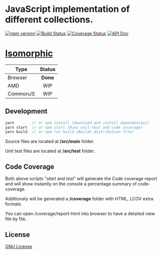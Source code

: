 # JavaScript implementation of different collections.

[![npm version](https://badge.fury.io/js/javascript-collections.svg)](https://badge.fury.io/js/javascript-collections)
[![Build Status](https://travis-ci.org/mvallim/javascript-collections.svg?branch=master)](https://travis-ci.org/mvallim/javascript-collections)
[![Coverage Status](https://coveralls.io/repos/github/mvallim/javascript-collections/badge.svg?branch=master)](https://coveralls.io/github/mvallim/javascript-collections?branch=master)
[![API Doc](https://doclets.io/mvallim/javascript-collections/master.svg)](https://doclets.io/mvallim/javascript-collections/master)

# [Isomorphic](https://github.com/mvallim/javascript-collections/issues/4)
| **Type** 	| **Status** 	|
|----------	|:----------:	|
|  Browser 	|  **Done**  	|
|      AMD 	|     WIP    	|
| CommonJS 	|     WIP    	|


## Development

```js
yarn        // or npm install (download and install dependencies)
yarn start  // or npm start (Runs unit-test and code coverage)
yarn build  // or npm run build (Builds distribution file)
```
Source files are located at **/src/main** folder.

Unit test files are located at **/src/test** folder.

## Code Coverage

Both above scripts "_start_ and _test_" will generate the Code coverage report and will show instantly on the console a percentage summary of code-coverage.

Additionaly will be generated a **/coverage** folder with HTML, LCOV extra formats.

You can open /coverage/report-html into browser to have a detailed view file by file.

## License
[GNU License](LICENSE)
